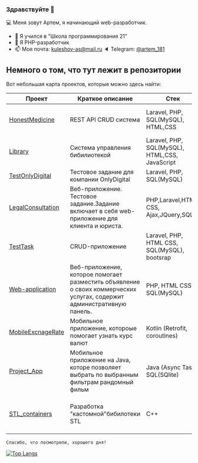 ### Здравствуйте 👋
💻 Меня зовут Артем, я начинающий web-разработчик.
- 🔭 Я учился в "Школа программирования 21"
- 💼 Я PHP-разработчик
- 📫 Моя почта: kuleshov-as@mail.ru
🔈 Telegram: [@artem_181](https://t.me/artem_181)
## Немного о том, что тут лежит в репозитории

Вот небольшая карта проектов, которые можно здесь найти:

Проект | Краткое описание | Стек | Комментарий
--------|-----------------|------|-------
[HonestMedicine](https://github.com/levifeyd/HonestMedicine) | REST API CRUD система | Laravel, PHP, SQL(MySQL), HTML,CSS| REST API CRUD для компонентов "Items"с web-интерфейсом(Bootstrap).Подробное описание в Readme файле.
[Library](https://github.com/levifeyd/Library) | Система управления бибилиотекой| Laravel, PHP, SQL(MySQL), HTML,CSS, JavaScript| Система управления бибилиотекой. CRUD для книг, категорий книг, сотрудников.Подробное описание в Readme файле.
[TestOnlyDigital](https://github.com/levifeyd/TestOnlyDigital) | Тестовое задание для компании OnlyDigital| Laravel, PHP, SQL(MySQL)| Реализация API сервиса на Laravel
[LegalConsultation](https://github.com/levifeyd/LegalConsultation) |Веб-приложение. Тестовое задание.Задание включает в себя web-приложение для клиента и юриста.| PHP,Laravel,HTML, CSS, Ajax,JQuery,SQL |Подробное описание в Readme.md файле.
[TestTask](https://github.com/levifeyd/TestTask) | CRUD-приложение| Laravel, PHP, HTML CSS, SQL(MySQL), bootsrap| Ссылка на домен https://laravel-b8vz.frb.io/. Подробное описание в Readme.md файле.
[Web-application](https://github.com/levifeyd/Web-application) | Веб-приложение, которое помогает разместить объявление о своих коммерческих услугах, содержит административную панель. | PHP, HTML CSS, SQL(MySQL)| Использовался локальный сервер OpenServer. Подробное описание и скриншоты приложения в Readme.md файле.
[MobileExcnageRate](https://github.com/levifeyd/MobileExcnageRate) | Мобильное приложение, котороые помогает узнать курс валют | Kotlin (Retrofit, coroutines) | Прилоежние подключается к API "Приват Банк", делает запрос на получение данных о курсе валют
[Project_App](https://github.com/levifeyd/Project_App) |Мобильное приложение на Java, которе позволяет выбрать по выбранным фильтрам рандомный фильм| Java (Async Task), SQL(SQlite) | Приложение подключается к API "Кинопоиск" и деалет запрос для получения данных о рандомном фильме по выбранным фильтрам.
[STL_containers](https://github.com/levifeyd/containers) | Разработка "кастомной"бибилотеки STL | С++ | Учебный проект для изуение алгоритмов и структур данных, реализация структур данных Stack(стэк), Queue(очередь), List, Map, Set, MultiSet,Vector.

`Спасибо, что посмотрели, хорошего дня!`


[![Top Langs](https://github-readme-stats.vercel.app/api/top-langs/?username=levifeyd)](https://github.com/anuraghazra/github-readme-stats)



<!--
**levifeyd/levifeyd** is a ✨ _special_ ✨ repository because its `README.md` (this file) appears on your GitHub profile.
